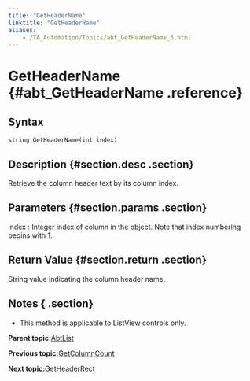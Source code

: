 ```yaml
--- 
title: "GetHeaderName"
linktitle: "GetHeaderName"
aliases: 
    - /TA_Automation/Topics/abt_GetHeaderName_3.html
---
```

# GetHeaderName {#abt_GetHeaderName .reference}

## Syntax

`string GetHeaderName(int index)`

## Description {#section.desc .section}

Retrieve the column header text by its column index.

## Parameters {#section.params .section}

index
:   Integer index of column in the object. Note that index numbering begins with 1.

## Return Value {#section.return .section}

String value indicating the column header name.

## Notes { .section}

-   This method is applicable to ListView controls only.

**Parent topic:**[AbtList](../../TA_Automation/Topics/abt_AbtList.html)

**Previous topic:**[GetColumnCount](../../TA_Automation/Topics/abt_GetColumnCount_3.html)

**Next topic:**[GetHeaderRect](../../TA_Automation/Topics/abt_GetHeaderRect_3.html)

